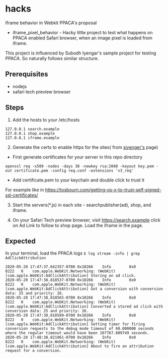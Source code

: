 # hacks
Iframe behavior in Webkit PPACA's proposal

* iframe_pixel_behavior - Hacky little project to test what happens on PPACA enabled Safari browser, when an image pixel is loaded from iframe.

This project is influenced by Subodh Iyengar's sample project for testing PPACA. So naturally follows similar structure.

Prerequisites
-------------
* nodejs
* safari tech preview browser

Steps
-------------

1) Add the hosts to your /etc/hosts

  ```
  127.0.0.1 search.example
  127.0.0.1 shop.example
  127.0.0.1 iframe.example
  ```

2) Generate the certs to enable https for the sites( from [siyenger's](https://github.com/siyengar/attribution) page)

  * First generate certificates for your server in this repo directory

  `openssl req -x509 -nodes -days 30 -newkey rsa:2048 -keyout key.pem -out certificate.pem -config req.conf -extensions 'v3_req'`

  * Add certificate.pem to your keychain and double click to trust it

  For example like in https://tosbourn.com/getting-os-x-to-trust-self-signed-ssl-certificates/

3) Start the servers(*.js) in each site - searchpublisher(ad), shop, and iframe.

4) On your Safari Tech preview browser, visit https://search.example click on Ad Link to follow to shop page. Load the iframe in the page.


Expected
-------------
 
 In your terminal, load the PPACA logs `$ log stream -info | grep AdClickAttribution`

```
2020-05-20 17:47:37.642357-0700 0x10266    Info        0x0                  8222   0    com.apple.WebKit.Networking: (WebKit) [com.apple.WebKit:AdClickAttribution] Storing an ad click.
2020-05-20 17:47:38.818537-0700 0x10266    Info        0x0                  8222   0    com.apple.WebKit.Networking: (WebKit) [com.apple.WebKit:AdClickAttribution] Got a conversion with conversion data: 25 and priority: 26.
2020-05-20 17:47:38.818565-0700 0x10266    Info        0x0                  8222   0    com.apple.WebKit.Networking: (WebKit) [com.apple.WebKit:AdClickAttribution] Converted a stored ad click with conversion data: 25 and priority: 26.
2020-05-20 17:47:38.818589-0700 0x10266    Info        0x0                  8222   0    com.apple.WebKit.Networking: (WebKit) [com.apple.WebKit:AdClickAttribution] Setting timer for firing conversion requests to the debug mode timeout of 60.000000 seconds where the regular timeout would have been 107767.809749 seconds.
2020-05-20 17:48:38.821961-0700 0x10266    Info        0x0                  8222   0    com.apple.WebKit.Networking: (WebKit) [com.apple.WebKit:AdClickAttribution] About to fire an attribution request for a conversion.
```
